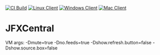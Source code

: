 [![CI Build](https://github.com/dlemmermann/jfxcentral/actions/workflows/ci-build.yml/badge.svg)](https://github.com/dlemmermann/jfxcentral/actions/workflows/ci-build.yml)
[![Linux Client](https://github.com/dlemmermann/jfxcentral/actions/workflows/build-linux-client.yml/badge.svg)](https://github.com/dlemmermann/jfxcentral/actions/workflows/build-linux-client.yml)
[![Windows Client](https://github.com/dlemmermann/jfxcentral/actions/workflows/build-windows-client.yml/badge.svg)](https://github.com/dlemmermann/jfxcentral/actions/workflows/build-windows-client.yml)
[![Mac Client](https://github.com/dlemmermann/jfxcentral/actions/workflows/build-mac-client.yml/badge.svg)](https://github.com/dlemmermann/jfxcentral/actions/workflows/build-mac-client.yml)

# JFXCentral

VM args: -Dmute=true -Dno.feeds=true -Dshow.refresh.button=false -Dshow.source.box=false
